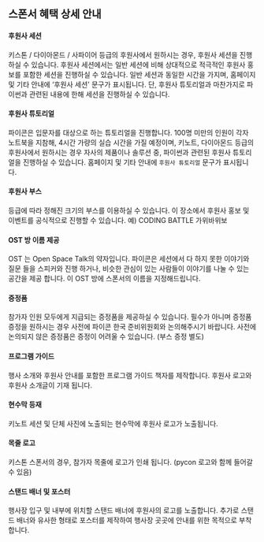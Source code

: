 ## 스폰서 혜택 상세 안내

#### 후원사 세션
키스톤 / 다이아몬드 / 사파이어 등급의 후원사에서 원하시는 경우, 후원사 세션을 진행하실 수 있습니다. 후원사 세션에서는 일반 세션에 비해 상대적으로 적극적인 후원사 홍보를 포함한 세션을 진행하실 수 있습니다. 일반 세션과 동일한 시간을 가지며, 홈페이지 및 기타 안내에 ‘후원사 세션' 문구가 표시됩니다. 단, 후원사 튜토리얼과 마찬가지로 파이썬과 관련된 내용에 한해 세션을 진행하실 수 있습니다.

#### 후원사 튜토리얼
파이콘은 입문자를 대상으로 하는 튜토리얼을 진행합니다. 100명 미만의 인원이 각자 노트북을 지참해, 4시간 가량의 실습 시간을 가질 예정이며, 키노트, 다이아몬드 등급의 후원사에서 원하시는 경우 자사의 제품이나 솔루션 중, 파이썬과 관련된 후원사 튜토리얼을 진행하실 수 있습니다. 홈페이지 및 기타 안내에 `후원사 튜토리얼` 문구가 표시됩니다.

#### 후원사 부스
등급에 따라 정해진 크기의 부스를 이용하실 수 있습니다. 이 장소에서 후원사 홍보 및 이벤트를 공식적으로 진행할 수 있습니다.
예) CODING BATTLE 가위바위보

#### OST 방 이름 제공
OST 는 Open Space Talk의 약자입니다. 파이콘은 세션에서 다 하지 못한 이야기와 질문 들을 스피커와 진행 하거나, 비슷한 관심이 있는 사람들이 이야기를 나눌 수 있는 공간을 제공 합니다.
이 OST 방에 스폰서의 이름을 지정해드립니다.

#### 증정품
참가자 인원 모두에게 지급되는 증정품을 제공하실 수 있습니다. 필수가 아니며 증정품 증정을 원하시는 경우 사전에 파이콘 한국 준비위원회와 논의해주시기 바랍니다. 사전에 논의되지 않은 증정품은 증정이 어려울 수 있습니다. (부스 증정 별도)

#### 프로그램 가이드
행사 소개와 후원사 안내를 포함한 프로그램 가이드 책자를 제작합니다. 후원사 로고와 후원사 소개글이 기재 됩니다.

#### 현수막 등재
키노트 세션 및 단체 사진에 노출되는 현수막에 후원사 로고가 노출됩니다.

#### 목줄 로고
키스톤 스폰서의 경우, 참가자 목줄에 로고가 인쇄 됩니다. (pycon 로고와 함께 들어갈 수 있음)


#### 스탠드 배너 및 포스터
행사장 입구 및 내부에 위치할 스탠드 배너에 후원사의 로고를 노출합니다.
추가로 스탠드 배너와 유사한 형태로 포스터를 제작하여 행사장 곳곳에 안내를 위한 목적으로 부착합니다.











